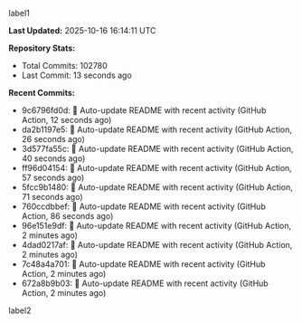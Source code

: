 
label1 
<!-- ACTIVITY_START -->
**Last Updated:** 2025-10-16 16:14:11 UTC

**Repository Stats:**
- Total Commits: 102780
- Last Commit: 13 seconds ago

**Recent Commits:**
- 9c6796fd0d: 🤖 Auto-update README with recent activity (GitHub Action, 12 seconds ago)
- da2b1197e5: 🤖 Auto-update README with recent activity (GitHub Action, 26 seconds ago)
- 3d577fa55c: 🤖 Auto-update README with recent activity (GitHub Action, 40 seconds ago)
- ff96d04154: 🤖 Auto-update README with recent activity (GitHub Action, 57 seconds ago)
- 5fcc9b1480: 🤖 Auto-update README with recent activity (GitHub Action, 71 seconds ago)
- 760ccdbbef: 🤖 Auto-update README with recent activity (GitHub Action, 86 seconds ago)
- 96e151e9df: 🤖 Auto-update README with recent activity (GitHub Action, 2 minutes ago)
- 4dad0217af: 🤖 Auto-update README with recent activity (GitHub Action, 2 minutes ago)
- 7c48a4a701: 🤖 Auto-update README with recent activity (GitHub Action, 2 minutes ago)
- 672a8b9b03: 🤖 Auto-update README with recent activity (GitHub Action, 2 minutes ago)
<!-- ACTIVITY_END -->

label2
